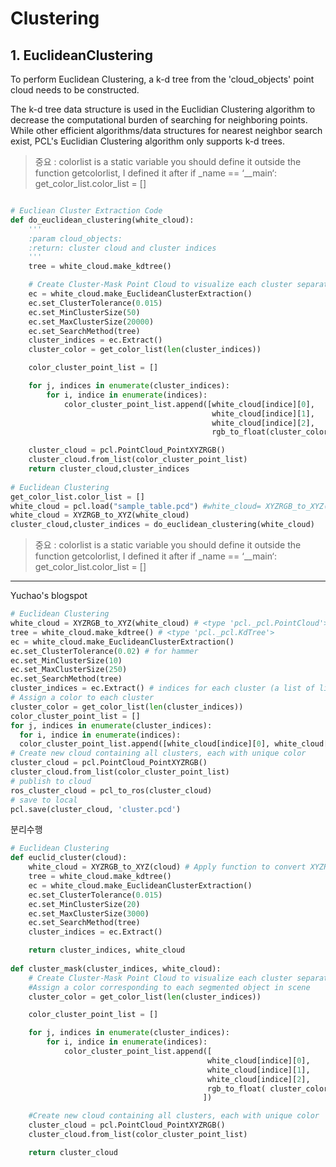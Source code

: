 # Clustering

## 1. EuclideanClustering



To perform Euclidean Clustering, a k-d tree from the 'cloud_objects' point cloud needs to be constructed.

The k-d tree data structure is used in the Euclidian Clustering algorithm to decrease the computational burden of searching for neighboring points. While other efficient algorithms/data structures for nearest neighbor search exist, PCL's Euclidian Clustering algorithm only supports k-d trees.



> 중요 : colorlist is a static variable you should define it outside the function getcolorlist, I defined it after if _name == ‘__main‘: get_color_list.color_list = []

```python

# Eucliean Cluster Extraction Code
def do_euclidean_clustering(white_cloud):
    '''
    :param cloud_objects:
    :return: cluster cloud and cluster indices
    '''
    tree = white_cloud.make_kdtree()

    # Create Cluster-Mask Point Cloud to visualize each cluster separately
    ec = white_cloud.make_EuclideanClusterExtraction()
    ec.set_ClusterTolerance(0.015)
    ec.set_MinClusterSize(50)
    ec.set_MaxClusterSize(20000)
    ec.set_SearchMethod(tree)
    cluster_indices = ec.Extract()
    cluster_color = get_color_list(len(cluster_indices))

    color_cluster_point_list = []

    for j, indices in enumerate(cluster_indices):
        for i, indice in enumerate(indices):
            color_cluster_point_list.append([white_cloud[indice][0],
                                             white_cloud[indice][1],
                                             white_cloud[indice][2],
                                             rgb_to_float(cluster_color[j])])

    cluster_cloud = pcl.PointCloud_PointXYZRGB()
    cluster_cloud.from_list(color_cluster_point_list)
    return cluster_cloud,cluster_indices
    
# Euclidean Clustering
get_color_list.color_list = []
white_cloud = pcl.load("sample_table.pcd") #white_cloud= XYZRGB_to_XYZ(cloud_objects)
white_cloud = XYZRGB_to_XYZ(white_cloud)
cluster_cloud,cluster_indices = do_euclidean_clustering(white_cloud)
```


> 중요 : colorlist is a static variable you should define it outside the function getcolorlist, I defined it after if _name == ‘__main‘: get_color_list.color_list = []


---


Yuchao's blogspot
```python
# Euclidean Clustering
white_cloud = XYZRGB_to_XYZ(white_cloud) # <type 'pcl._pcl.PointCloud'>
tree = white_cloud.make_kdtree() # <type 'pcl._pcl.KdTree'>
ec = white_cloud.make_EuclideanClusterExtraction()
ec.set_ClusterTolerance(0.02) # for hammer
ec.set_MinClusterSize(10)
ec.set_MaxClusterSize(250)
ec.set_SearchMethod(tree)
cluster_indices = ec.Extract() # indices for each cluster (a list of lists)
# Assign a color to each cluster
cluster_color = get_color_list(len(cluster_indices))
color_cluster_point_list = []
for j, indices in enumerate(cluster_indices):
  for i, indice in enumerate(indices):             
  color_cluster_point_list.append([white_cloud[indice][0], white_cloud[indice][1],  white_cloud[indice][2], rgb_to_float(cluster_color[j])])
# Create new cloud containing all clusters, each with unique color
cluster_cloud = pcl.PointCloud_PointXYZRGB()
cluster_cloud.from_list(color_cluster_point_list)
# publish to cloud
ros_cluster_cloud = pcl_to_ros(cluster_cloud)
# save to local
pcl.save(cluster_cloud, 'cluster.pcd')
```

분리수행

```python
# Euclidean Clustering
def euclid_cluster(cloud):
    white_cloud = XYZRGB_to_XYZ(cloud) # Apply function to convert XYZRGB to XYZ
    tree = white_cloud.make_kdtree()
    ec = white_cloud.make_EuclideanClusterExtraction()
    ec.set_ClusterTolerance(0.015)
    ec.set_MinClusterSize(20)
    ec.set_MaxClusterSize(3000)
    ec.set_SearchMethod(tree)
    cluster_indices = ec.Extract()

    return cluster_indices, white_cloud
    
def cluster_mask(cluster_indices, white_cloud):
    # Create Cluster-Mask Point Cloud to visualize each cluster separately
    #Assign a color corresponding to each segmented object in scene
    cluster_color = get_color_list(len(cluster_indices))

    color_cluster_point_list = []

    for j, indices in enumerate(cluster_indices):
        for i, indice in enumerate(indices):
            color_cluster_point_list.append([
                                            white_cloud[indice][0],
                                            white_cloud[indice][1],
                                            white_cloud[indice][2],
                                            rgb_to_float( cluster_color[j] )
                                           ])

    #Create new cloud containing all clusters, each with unique color
    cluster_cloud = pcl.PointCloud_PointXYZRGB()
    cluster_cloud.from_list(color_cluster_point_list)

    return cluster_cloud
```

